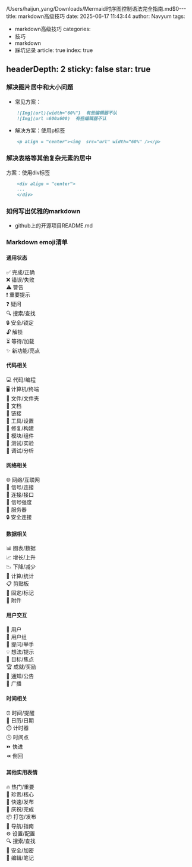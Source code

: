 /Users/haijun_yang/Downloads/Mermaid时序图控制语法完全指南.md$0---
title: markdown高级技巧
date: 2025-06-17 11:43:44
author: Navyum
tags: 
 - markdown高级技巧
categories: 
 - 技巧
 - markdown
 - 踩坑记录
article: true
index: true

headerDepth: 2
sticky: false
star: true
---


### 解决图片居中和大小问题
* 常见方案：
```markdown
    ![Img](url){width="60%"}  有些编辑器不认
    ![Img](url =600x600)  有些编辑器不认
```
* 解决方案：使用p标签
```markdown
    <p align = "center"><img  src="url" width="60%" /></p>
```

### 解决表格等其他复杂元素的居中
方案：使用div标签
```markdown
    <div align = "center">
    ...
    </div>
```



### 如何写出优雅的markdown
* github上的开源项目README.md


### Markdown emoji清单

#### 通用状态
✅ 完成/正确  
❌ 错误/失败  
⚠️ 警告  
❗ 重要提示  
❓ 疑问  
🔍 搜索/查找  
🔒 安全/锁定  
🔓 解锁  
⏳ 等待/加载  
✨ 新功能/亮点  

#### 代码相关
💻 代码/编程  
🖥️ 计算机/终端  
📁 文件/文件夹  
📄 文档  
🔗 链接  
🔧 工具/设置  
🔨 修复/构建  
🧩 模块/组件  
🧪 测试/实验  
🔬 调试/分析  

#### 网络相关
🌐 网络/互联网  
📡 信号/连接  
🔌 连接/接口  
📶 信号强度  
📡 服务器  
🔒 安全连接  

#### 数据相关
📊 图表/数据  
📈 增长/上升  
📉 下降/减少  
🧮 计算/统计  
📋 剪贴板  
📌 固定/标记  
📎 附件  

#### 用户交互
👤 用户  
👥 用户组  
🙋 提问/举手  
💡 想法/提示  
🎯 目标/焦点  
🏆 成就/奖励  
📣 通知/公告  
📢 广播  

#### 时间相关
⏰ 时间/提醒  
📅 日历/日期  
⏱️ 计时器  
🕒 时间点  
⏩ 快进  
⏪ 倒回  

#### 其他实用表情
🔥 热门/重要  
💎 珍贵/核心  
🚀 快速/发布  
🎉 庆祝/完成  
📦 打包/发布  
🧭 导航/指南  
⚙️ 设置/配置  
🔍 搜索/查找  
🔐 安全/加密  
📝 编辑/笔记  